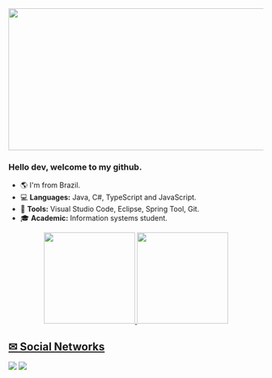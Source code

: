 <img height="280" width="820" src="https://user-images.githubusercontent.com/70352508/161601004-f6d9d450-2bfd-4e2d-85dd-b1155dd832f4.gif">

### Hello dev, welcome to my github.
- 🌎 I'm from Brazil.
- 💻 **Languages:** Java, C#, TypeScript and JavaScript.
- 🔧 **Tools:** Visual Studio Code, Eclipse, Spring Tool, Git.
- 🎓 **Academic:** Information systems student.

<div align="center">
  <a href="https://github.com/MathLopes1">
  <img height="180em" src="https://github-readme-stats.vercel.app/api?username=MathLopes1&show_icons=true&include_all_commits=true&count_private=true"/>
  <img height="180em" src="https://github-readme-stats.vercel.app/api/top-langs/?username=MathLopes1&layout=compact&langs_count=7"/>
</div>
  
  
## ✉ Social Networks
 
<div> 
  <a href = "mailto:iamatheuslopes@gmail.com"><img src="https://img.shields.io/badge/-Gmail-%23333?style=for-the-badge&logo=gmail&logoColor=white" target="_blank"></a>
  <a href="https://www.linkedin.com/in/maths-lopes/" target="_blank"><img src="https://img.shields.io/badge/-LinkedIn-%230077B5?style=for-the-badge&logo=linkedin&logoColor=white" target="_blank"></a> 
 
</div>
